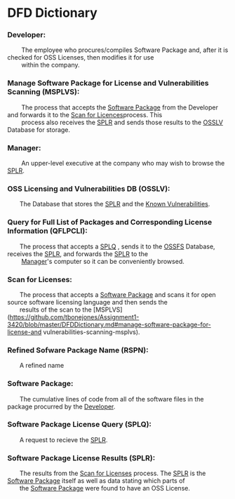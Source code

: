 # DFD Dictionary

### Developer: 
&emsp;&emsp; The employee who procures/compiles Software Package and, after it is checked for OSS Licenses, then modifies it for use <br/>&emsp;&emsp; within the company.

### Manage Software Package for License and Vulnerabilities Scanning (MSPLVS): 
&emsp;&emsp; The process that accepts the [Software Package](https://github.com/tbonejones/Assignment1-3420/blob/master/DFDDictionary.md#software-package) from the Developer and forwards it to the [Scan for Licences](https://github.com/tbonejones/Assignment1-3420/blob/master/DFDDictionary.md#scan-for-licenses)process. This <br/>&emsp;&emsp; process also receives the [SPLR](https://github.com/tbonejones/Assignment1-3420/blob/master/DFDDictionary.md#software-package-license-results-splr) and sends those results to the [OSSLV](https://github.com/tbonejones/Assignment1-3420/blob/master/DFDDictionary.md#oss-licensing-and-vulnerabilities-db) Database for storage.

### Manager: 
&emsp;&emsp; An upper-level executive at the company who may wish to browse the [SPLR](https://github.com/tbonejones/Assignment1-3420/blob/master/DFDDictionary.md#software-package-license-results-splr).

### OSS Licensing and Vulnerabilities DB (OSSLV): 
&emsp;&emsp;The Database that stores the [SPLR](https://github.com/tbonejones/Assignment1-3420/blob/master/DFDDictionary.md#software-package-license-results-splr) and the [Known Vulnerabilities](https://github.com/tbonejones/Assignment1-3420/blob/master/DFDDictionary.md#known-vulnerabilities).

### Query for Full List of Packages and Corresponding License Information (QFLPCLI): 
&emsp;&emsp;The process that accepts a [SPLQ](https://github.com/tbonejones/Assignment1-3420/blob/master/DFDDictionary.md#software-package-license-query-splq) , sends it to the [OSSFS](https://github.com/tbonejones/Assignment1-3420/blob/master/DFDDictionary.md#oss-found-in-software-ossfs) Database, receives the [SPLR](https://github.com/tbonejones/Assignment1-3420/blob/master/DFDDictionary.md#software-package-license-results-splr), and forwards the [SPLR](https://github.com/tbonejones/Assignment1-3420/blob/master/DFDDictionary.md#software-package-license-results-splr) to the<br/>&emsp;&emsp; [Manager](https://github.com/tbonejones/Assignment1-3420/blob/master/DFDDictionary.md#software-package-license-results-splr)'s computer so it can be conveniently browsed.

### Scan for Licenses: 
&emsp;&emsp;The process that accepts a [Software Package](https://github.com/tbonejones/Assignment1-3420/blob/master/DFDDictionary.md#software-package) and scans it for open source software licensing language and then sends the <br/>&emsp;&emsp;results of the scan to the [MSPLVS](https://github.com/tbonejones/Assignment1-3420/blob/master/DFDDictionary.md#manage-software-package-for-license-and vulnerabilities-scanning-msplvs).

### Refined Sofware Package Name (RSPN):
&emsp;&emsp;A refined name
### Software Package: 
&emsp;&emsp;The cumulative lines of code from all of the software files in the package procurred by the [Developer](https://github.com/tbonejones/Assignment1-3420/blob/master/DFDDictionary.md#developer).

### Software Package License Query (SPLQ): 
&emsp;&emsp;A request to recieve the [SPLR](https://github.com/tbonejones/Assignment1-3420/blob/master/DFDDictionary.md#software-package-license-results-splr).

### Software Package License Results (SPLR): 
&emsp;&emsp;The results from the [Scan for Licenses](https://github.com/tbonejones/Assignment1-3420/blob/master/DFDDictionary.md#scan-for-licenses) process. The [SPLR](https://github.com/tbonejones/Assignment1-3420/blob/master/DFDDictionary.md#software-package-license-results-splr) is the [Software Package](https://github.com/tbonejones/Assignment1-3420/blob/master/DFDDictionary.md#software-package) itself as well as data stating which parts of <br/>&emsp;&emsp;the [Software Package](https://github.com/tbonejones/Assignment1-3420/blob/master/DFDDictionary.md#software-package) were found to have an OSS License.

